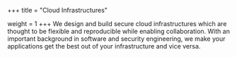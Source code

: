 +++
title = "Cloud Infrastructures"

weight = 1
+++
We design and build secure cloud infrastructures which are thought to be
flexible and reproducible while enabling collaboration. With an important
background in software and security engineering, we make your applications get
the best out of your infrastructure and vice versa.

<!-- more -->
